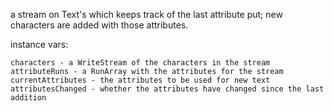 a stream on Text's which keeps track of the last attribute put; new characters are added with those attributes.

instance vars:

	characters - a WriteStream of the characters in the stream
	attributeRuns - a RunArray with the attributes for the stream
	currentAttributes - the attributes to be used for new text
	attributesChanged - whether the attributes have changed since the last addition